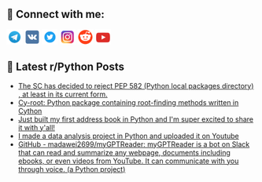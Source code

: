 ## 🔎 Connect with me:
[<img src="https://github.com/bullbesh/bullbesh/blob/main/images/Telegram.png" width="32" height="32" />](https://t.me/bullbesh)
[<img src="https://github.com/bullbesh/bullbesh/blob/main/images/VK.png" width="32" height="32" />](https://vk.com/bullbesh)
[<img src="https://github.com/bullbesh/bullbesh/blob/main/images/Twitter.png" width="32" height="32" />](https://twitter.com/bullbesh1)
[<img src="https://github.com/bullbesh/bullbesh/blob/main/images/Instagram.png" width="32" height="32" />](https://www.instagram.com/bullbesh)
[<img src="https://github.com/bullbesh/bullbesh/blob/main/images/Reddit.png" width="32" height="32" />](https://www.reddit.com/user/bullbesh)
[<img src="https://github.com/bullbesh/bullbesh/blob/main/images/YouTube.png" width="32" height="32" />](https://www.youtube.com/channel/UCtfjRs6uzgq5mfm8S06WTcg)

## 📕 Latest r/Python Posts
<!-- BLOG-POST-LIST:START -->
- [The SC has decided to reject PEP 582 &lpar;Python local packages directory&rpar; , at least in its current form.](https://www.reddit.com/r/Python/comments/126sd6o/the_sc_has_decided_to_reject_pep_582_python_local/)
- [Cy-root: Python package containing root-finding methods written in Cython](https://www.reddit.com/r/Python/comments/126qqmv/cyroot_python_package_containing_rootfinding/)
- [Just built my first address book in Python and I&#39;m super excited to share it with y&#39;all!](https://www.reddit.com/r/Python/comments/126qq61/just_built_my_first_address_book_in_python_and_im/)
- [I made a data analysis project in Python and uploaded it on Youtube](https://www.reddit.com/r/Python/comments/126pb1w/i_made_a_data_analysis_project_in_python_and/)
- [GitHub - madawei2699/myGPTReader: myGPTReader is a bot on Slack that can read and summarize any webpage, documents including ebooks, or even videos from YouTube. It can communicate with you through voice. &lpar;a Python project&rpar;](https://www.reddit.com/r/Python/comments/126n53p/github_madawei2699mygptreader_mygptreader_is_a/)
<!-- BLOG-POST-LIST:END -->
